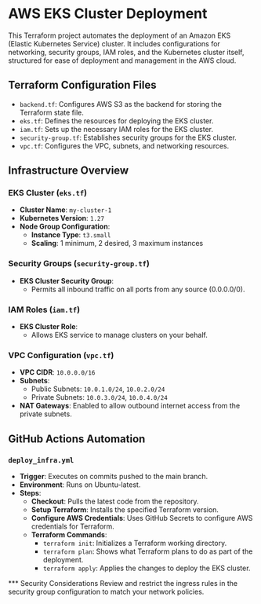 # AWS EKS Cluster Deployment

This Terraform project automates the deployment of an Amazon EKS (Elastic Kubernetes Service) cluster. It includes configurations for networking, security groups, IAM roles, and the Kubernetes cluster itself, structured for ease of deployment and management in the AWS cloud.

## Terraform Configuration Files

- `backend.tf`: Configures AWS S3 as the backend for storing the Terraform state file.
- `eks.tf`: Defines the resources for deploying the EKS cluster.
- `iam.tf`: Sets up the necessary IAM roles for the EKS cluster.
- `security-group.tf`: Establishes security groups for the EKS cluster.
- `vpc.tf`: Configures the VPC, subnets, and networking resources.

## Infrastructure Overview

### EKS Cluster (`eks.tf`)
- **Cluster Name**: `my-cluster-1`
- **Kubernetes Version**: `1.27`
- **Node Group Configuration**:
  - **Instance Type**: `t3.small`
  - **Scaling**: 1 minimum, 2 desired, 3 maximum instances

### Security Groups (`security-group.tf`)
- **EKS Cluster Security Group**:
  - Permits all inbound traffic on all ports from any source (0.0.0.0/0).

### IAM Roles (`iam.tf`)
- **EKS Cluster Role**:
  - Allows EKS service to manage clusters on your behalf.

### VPC Configuration (`vpc.tf`)
- **VPC CIDR**: `10.0.0.0/16`
- **Subnets**:
  - Public Subnets: `10.0.1.0/24`, `10.0.2.0/24`
  - Private Subnets: `10.0.3.0/24`, `10.0.4.0/24`
- **NAT Gateways**: Enabled to allow outbound internet access from the private subnets.


## GitHub Actions Automation

### `deploy_infra.yml`
- **Trigger**: Executes on commits pushed to the main branch.
- **Environment**: Runs on Ubuntu-latest.
- **Steps**:
  - **Checkout**: Pulls the latest code from the repository.
  - **Setup Terraform**: Installs the specified Terraform version.
  - **Configure AWS Credentials**: Uses GitHub Secrets to configure AWS credentials for Terraform.
  - **Terraform Commands**:
    - `terraform init`: Initializes a Terraform working directory.
    - `terraform plan`: Shows what Terraform plans to do as part of the deployment.
    - `terraform apply`: Applies the changes to deploy the EKS cluster.


*** Security Considerations
Review and restrict the ingress rules in the security group configuration to match your network policies.